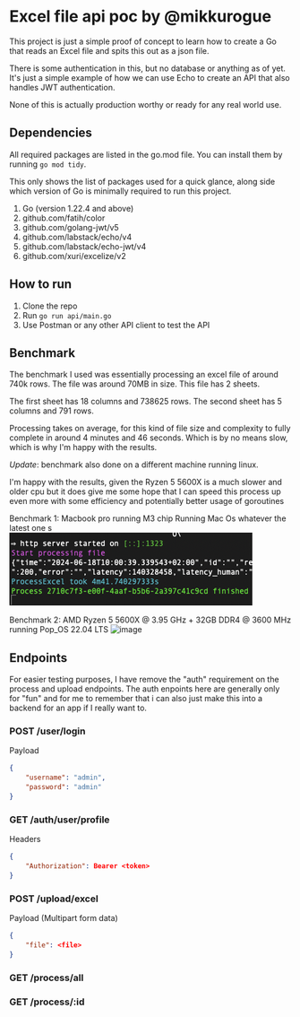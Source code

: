 # Excel file api poc by @mikkurogue

This project is just a simple proof of concept to learn how to create a Go that reads an Excel file and spits this out as a json file.

There is some authentication in this, but no database or anything as of yet. It's just a simple example of how we can use Echo to create an API that also handles JWT authentication.

None of this is actually production worthy or ready for any real world use.

## Dependencies

All required packages are listed in the go.mod file. You can install them by running `go mod tidy`.

This only shows the list of packages used for a quick glance, along side which version of Go is minimally required to run this project.

1. Go (version 1.22.4 and above)
2. github.com/fatih/color
3. github.com/golang-jwt/v5
4. github.com/labstack/echo/v4
5. github.com/labstack/echo-jwt/v4
6. github.com/xuri/excelize/v2

## How to run

1. Clone the repo
2. Run `go run api/main.go`
3. Use Postman or any other API client to test the API

## Benchmark

The benchmark I used was essentially processing an excel file of around 740k rows. The file was around 70MB in size. This file has 2 sheets.

The first sheet has 18 columns and 738625 rows. The second sheet has 5 columns and 791 rows.

Processing takes on average, for this kind of file size and complexity to fully complete in around 4 minutes and 46 seconds. Which is by no means slow, which is why I'm happy with the results.

*Update*: benchmark also done on a different machine running linux. 

I'm happy with the results, given the Ryzen 5 5600X is a much slower and older cpu but it does give me some hope that I can speed this process up even more with some efficiency and potentially better usage of goroutines


Benchmark 1: Macbook pro running M3 chip Running Mac Os whatever the latest one s
![image](./benchmark_740k.png)

Benchmark 2: AMD Ryzen 5 5600X @ 3.95 GHz + 32GB DDR4 @ 3600 MHz running Pop_OS 22.04 LTS
![image](.benchmark_740k_linux.png)

## Endpoints

For easier testing purposes, I have remove the "auth" requirement on the process and upload endpoints.
The auth enpoints here are generally only for "fun" and for me to remember that i can also just make this into a backend for an app if I really want to.

### POST /user/login
Payload
```json
{
    "username": "admin",
    "password": "admin"
}
```

### GET /auth/user/profile
Headers
```json
{
    "Authorization": Bearer <token>
}
```

### POST /upload/excel
Payload (Multipart form data)
```json
{
    "file": <file>
}
```

### GET /process/all


### GET /process/:id

